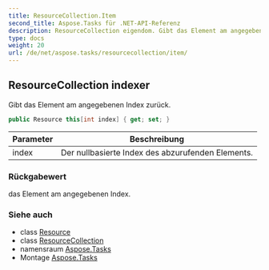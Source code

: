 ```yaml
---
title: ResourceCollection.Item
second_title: Aspose.Tasks für .NET-API-Referenz
description: ResourceCollection eigendom. Gibt das Element am angegebenen Index zurück.
type: docs
weight: 20
url: /de/net/aspose.tasks/resourcecollection/item/
---
```

## ResourceCollection indexer

Gibt das Element am angegebenen Index zurück.

```csharp
public Resource this[int index] { get; set; }
```

| Parameter | Beschreibung |
| --- | --- |
| index | Der nullbasierte Index des abzurufenden Elements. |

### Rückgabewert

das Element am angegebenen Index.

### Siehe auch

* class [Resource](../../resource/)
* class [ResourceCollection](../)
* namensraum [Aspose.Tasks](../../resourcecollection/)
* Montage [Aspose.Tasks](../../../)



